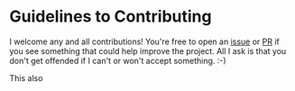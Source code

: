 Guidelines to Contributing
==========================
I welcome any and all contributions! You're free to open an [issue](https://github.com/cravend/key-narrower/issues/new) or [PR](https://github.com/cravend/key-narrower/compare) if you see something that could help improve the project. All I ask is that you don't get offended if I can't or won't accept something. :-)

This also 